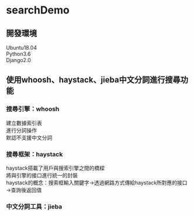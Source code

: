 # searchDemo


## 開發環境  
Ubuntu18.04  
Python3.6  
Django2.0  
## 使用whoosh、haystack、jieba中文分詞進行搜尋功能  
### 搜尋引擎：whoosh  
建立數據索引表  
進行分詞操作  
默認不支援中文分詞  
### 搜尋框架：haystack  
haystack搭載了用戶與搜索引擎之間的橋樑  
將與引擎的接口進行統一的封裝  
haystack的概念：搜索框輸入關鍵字→透過網路方式傳給haystack所對應的接口→查詢後返回值  
### 中文分詞工具：jieba  
